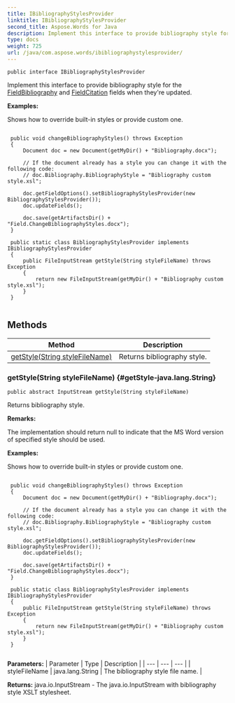 ```yaml
---
title: IBibliographyStylesProvider
linktitle: IBibliographyStylesProvider
second_title: Aspose.Words for Java
description: Implement this interface to provide bibliography style for the FieldBibliography and FieldCitation fields when theyre updated in Java.
type: docs
weight: 725
url: /java/com.aspose.words/ibibliographystylesprovider/
---
```

```
public interface IBibliographyStylesProvider
```

Implement this interface to provide bibliography style for the [FieldBibliography](../../com.aspose.words/fieldbibliography/) and [FieldCitation](../../com.aspose.words/fieldcitation/) fields when they're updated.

 **Examples:** 

Shows how to override built-in styles or provide custom one.

```

 public void changeBibliographyStyles() throws Exception
 {
     Document doc = new Document(getMyDir() + "Bibliography.docx");

     // If the document already has a style you can change it with the following code:
     // doc.Bibliography.BibliographyStyle = "Bibliography custom style.xsl";

     doc.getFieldOptions().setBibliographyStylesProvider(new BibliographyStylesProvider());
     doc.updateFields();

     doc.save(getArtifactsDir() + "Field.ChangeBibliographyStyles.docx");
 }

 public static class BibliographyStylesProvider implements IBibliographyStylesProvider
 {
     public FileInputStream getStyle(String styleFileName) throws Exception
     {
         return new FileInputStream(getMyDir() + "Bibliography custom style.xsl");
     }
 }
 
```
## Methods

| Method | Description |
| --- | --- |
| [getStyle(String styleFileName)](#getStyle-java.lang.String) | Returns bibliography style. |
### getStyle(String styleFileName) {#getStyle-java.lang.String}
```
public abstract InputStream getStyle(String styleFileName)
```


Returns bibliography style.

 **Remarks:** 

The implementation should return  null  to indicate that the MS Word version of specified style should be used.

 **Examples:** 

Shows how to override built-in styles or provide custom one.

```

 public void changeBibliographyStyles() throws Exception
 {
     Document doc = new Document(getMyDir() + "Bibliography.docx");

     // If the document already has a style you can change it with the following code:
     // doc.Bibliography.BibliographyStyle = "Bibliography custom style.xsl";

     doc.getFieldOptions().setBibliographyStylesProvider(new BibliographyStylesProvider());
     doc.updateFields();

     doc.save(getArtifactsDir() + "Field.ChangeBibliographyStyles.docx");
 }

 public static class BibliographyStylesProvider implements IBibliographyStylesProvider
 {
     public FileInputStream getStyle(String styleFileName) throws Exception
     {
         return new FileInputStream(getMyDir() + "Bibliography custom style.xsl");
     }
 }
 
```

**Parameters:**
| Parameter | Type | Description |
| --- | --- | --- |
| styleFileName | java.lang.String | The bibliography style file name. |

**Returns:**
java.io.InputStream - The java.io.InputStream with bibliography style XSLT stylesheet.
